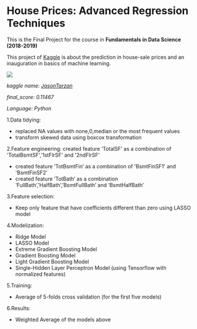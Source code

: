 # House Prices: Advanced Regression Techniques
This is the Final Project for the course in **Fundamentals in Data Science (2018-2019)**

This project of [Kaggle](https://www.kaggle.com/c/house-prices-advanced-regression-techniques) is about the prediction in house-sale
prices and an inauguration in basics of machine learning.

![](https://storage.googleapis.com/kaggle-competitions/kaggle/5407/media/housesbanner.png)


*kaggle name: [JasonTarzan](https://www.kaggle.com/jasontarzan)*

*final_score: 0.11467*

*Language: Python*

1.Data tidying:
* replaced NA values with none,0,median or the most frequent values
* transform skewed data using boxcox transformation

2.Feature engineering:
 created feature ‘TotalSF’ as a combination of 'TotalBsmtSF','1stFlrSF' and '2ndFlrSF'
* created feature ‘TotBsmtFin’ as a combination of 'BsmtFinSF1' and 'BsmtFinSF2'
* created feature ‘TotBath’ as a combination ‘FullBath’,’HalfBath’,’BsmtFullBath’ and ‘BsmtHalfBath’

3.Feature selection:
* Keep only feature that have coefficients different than zero using LASSO model

4.Modelization:
* Ridge Model
* LASSO Model
* Extreme Gradient Boosting Model
* Gradient Boosting Model
* Light Gradient Boosting Model
* Single-Hidden Layer Perceptron Model (using Tensorflow with normalized features)

5.Training:
* Average of 5-folds cross validation (for the first five models)

6.Results:
* Weighted Average of the models above
